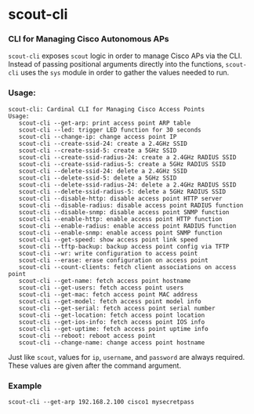 <h1>scout-cli</h1>
<h3>CLI for Managing Cisco Autonomous APs</h3>

`scout-cli` exposes `scout` logic in order to manage Cisco APs via the CLI. Instead of passing positional arguments
directly into the functions, `scout-cli` uses the `sys` module in order to gather the values needed to run.

<h3>Usage:</h3>

~~~
scout-cli: Cardinal CLI for Managing Cisco Access Points
Usage:
   scout-cli --get-arp: print access point ARP table
   scout-cli --led: trigger LED function for 30 seconds
   scout-cli --change-ip: change access point IP
   scout-cli --create-ssid-24: create a 2.4GHz SSID
   scout-cli --create-ssid-5: create a 5GHz SSID
   scout-cli --create-ssid-radius-24: create a 2.4GHz RADIUS SSID
   scout-cli --create-ssid-radius-5: create a 5GHz RADIUS SSID
   scout-cli --delete-ssid-24: delete a 2.4GHz SSID
   scout-cli --delete-ssid-5: delete a 5GHz SSID
   scout-cli --delete-ssid-radius-24: delete a 2.4GHz RADIUS SSID
   scout-cli --delete-ssid-radius-5: delete a 5GHz RADIUS SSID
   scout-cli --disable-http: disable access point HTTP server
   scout-cli --disable-radius: disable access point RADIUS function
   scout-cli --disable-snmp: disable access point SNMP function
   scout-cli --enable-http: enable access point HTTP function
   scout-cli --enable-radius: enable access point RADIUS function
   scout-cli --enable-snmp: enable access point SNMP function
   scout-cli --get-speed: show access point link speed
   scout-cli --tftp-backup: backup access point config via TFTP
   scout-cli --wr: write configuration to access point
   scout-cli --erase: erase configuration on access point
   scout-cli --count-clients: fetch client associations on access point
   scout-cli --get-name: fetch access point hostname
   scout-cli --get-users: fetch access point users
   scout-cli --get-mac: fetch access point MAC address
   scout-cli --get-model: fetch access point model info
   scout-cli --get-serial: fetch access point serial number
   scout-cli --get-location: fetch access point location
   scout-cli --get-ios-info: fetch access point IOS info
   scout-cli --get-uptime: fetch access point uptime info
   scout-cli --reboot: reboot access point
   scout-cli --change-name: change access point hostname
~~~

Just like `scout`, values for `ip`, `username`, and `password` are always required. These values are given after the
command argument.

<h3>Example</h3>

~~~
scout-cli --get-arp 192.168.2.100 cisco1 mysecretpass
~~~
